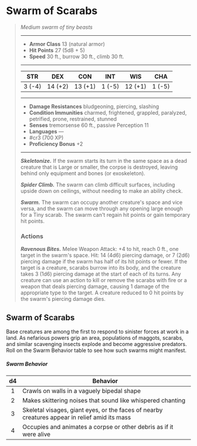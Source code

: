 # Swarm of Scarabs
>*Medium swarm of tiny beasts*
>___
>- **Armor Class** 13 (natural armor)
>- **Hit Points** 27 (5d8 + 5)
>- **Speed** 30 ft., burrow 30 ft., climb 30 ft.
>___
>|STR|DEX|CON|INT|WIS|CHA|
>|:---:|:---:|:---:|:---:|:---:|:---:|
>|3 (-4)|14 (+2)|13 (+1)|1 (-5)|12 (+1)|1 (-5)|
>___
>- **Damage Resistances** bludgeoning, piercing, slashing
>- **Condition Immunities** charmed, frightened, grappled, paralyzed, petrified, prone, restrained, stunned
>- **Senses** tremorsense 60 ft., passive Perception 11
>- **Languages** —
>- #cr3 (700 XP)
>- **Proficiency Bonus** +2
>___
>***Skeletonize.*** If the swarm starts its turn in the same space as a dead creature that is Large or smaller, the corpse is destroyed, leaving behind only equipment and bones (or exoskeleton).  
>
>***Spider Climb.*** The swarm can climb difficult surfaces, including upside down on ceilings, without needing to make an ability check.  
>
>***Swarm.*** The swarm can occupy another creature's space and vice versa, and the swarm can move through any opening large enough for a Tiny scarab. The swarm can't regain hit points or gain temporary hit points.  
>
>### Actions
>***Ravenous Bites.*** Melee Weapon Attack: +4 to hit, reach 0 ft., one target in the swarm's space. Hit: 14 (4d6) piercing damage, or 7 (2d6) piercing damage if the swarm has half of its hit points or fewer. If the target is a creature, scarabs burrow into its body, and the creature takes 3 (1d6) piercing damage at the start of each of its turns. Any creature can use an action to kill or remove the scarabs with fire or a weapon that deals piercing damage, causing 1 damage of the appropriate type to the target. A creature reduced to 0 hit points by the swarm's piercing damage dies.

## Swarm of Scarabs

Base creatures are among the first to respond to sinister forces at work in a land. As nefarious powers grip an area, populations of maggots, scarabs, and similar scavenging insects explode and become aggressive predators. Roll on the Swarm Behavior table to see how such swarms might manifest.

##### Swarm Behavior
| d4 | Behavior |
|:---:|---|
| 1 | Crawls on walls in a vaguely bipedal shape |
| 2 | Makes skittering noises that sound like whispered chanting |
| 3 | Skeletal visages, giant eyes, or the faces of nearby creatures appear in relief amid its mass |
| 4 | Occupies and animates a corpse or other debris as if it were alive |